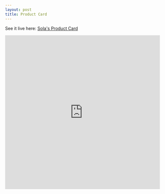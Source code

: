 ```yaml
---
layout: post
title: Product Card
---
```


See it live here: <a href="https://sola-fairy.github.io/product-card/" target="new">Sola's Product Card</a>

<iframe src="https://sola-fairy.github.io/product-card/" title="Product Card" width="100%" height="500px" style="border:none;"></iframe>

